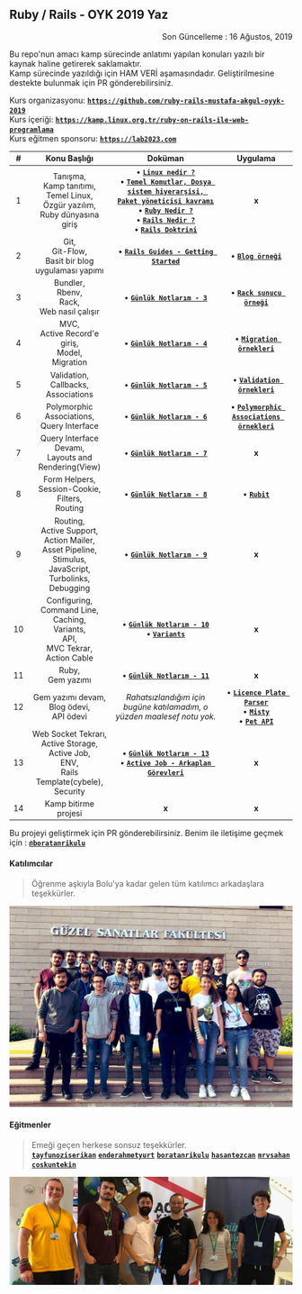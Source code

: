 ## Ruby / Rails - OYK 2019 Yaz

<p align="right">
	Son Güncelleme : 16 Ağustos, 2019
</p>

Bu repo'nun amacı kamp sürecinde anlatımı yapılan konuları yazılı bir kaynak haline getirerek saklamaktır.  
Kamp sürecinde yazıldığı için HAM VERİ aşamasındadır. Geliştirilmesine destekte bulunmak için PR gönderebilirsiniz.

Kurs organizasyonu: [**`https://github.com/ruby-rails-mustafa-akgul-oyyk-2019`**](https://github.com/ruby-rails-mustafa-akgul-oyyk-2019)  
Kurs içeriği: [**`https://kamp.linux.org.tr/ruby-on-rails-ile-web-programlama`**](https://kamp.linux.org.tr/2019/yaz/kurslar/ruby-on-rails-ile-web-programlama/)  
Kurs eğitmen sponsoru: [**`https://lab2023.com`**](https://lab2023.com)

| # | Konu Başlığı | Doküman | Uygulama |
|:-:|:------------:|:-------:|:--------:|
| 1 | Tanışma,<br> Kamp tanıtımı,<br> Temel Linux,<br> Özgür yazılım,<br> Ruby dünyasına giriş | &bull; [**`Linux nedir ?`**](https://gnulinux.pausiber.xyz/hafta-0.html)<br> &bull; [**`Temel Komutlar, Dosya sistem hiyerarşisi, Paket yöneticisi kavramı`**](https://gnulinux.pausiber.xyz/hafta-1.html) <br> &bull; [**`Ruby Nedir ?`**](_data/_slides/ruby-merve-sahan.pdf) <br> &bull; [**`Rails Nedir ?`**](_data/_slides/rails-merve-sahan.pdf) <br> &bull; [**`Rails Doktrini`**](https://speakerdeck.com/tayfunoziserikan/rails-doktrini) | **x** |
| 2 | Git,<br> Git-Flow,<br> Basit bir blog uygulaması yapımı | &bull; [**`Rails Guides - Getting Started`**](https://guides.rubyonrails.org/getting_started.html) | &bull; [**`Blog örneği`**](https://github.com/ruby-rails-mustafa-akgul-oyyk-2019/getting-started) |
| 3 | Bundler,<br> Rbenv,<br> Rack,<br> Web nasıl çalışır | &bull; [**`Günlük Notlarım - 3`**](_data/_notes/gun_3.md) | &bull; [**`Rack sunucu örneği`**](https://github.com/ruby-rails-mustafa-akgul-oyyk-2019/rack-example) |
| 4 | MVC,<br> Active Record'e giriş,<br> Model,<br> Migration | &bull; [**`Günlük Notlarım - 4`**](_data/_notes/gun_4.md) | &bull; [**`Migration örnekleri`**](https://github.com/ruby-rails-mustafa-akgul-oyyk-2019/migration-example) |
| 5 | Validation,<br> Callbacks,<br> Associations| &bull; [**`Günlük Notlarım - 5`**](_data/_notes/gun_5.md) | &bull; [**`Validation örnekleri`**](https://github.com/ruby-rails-mustafa-akgul-oyyk-2019/validation-example) |
| 6 | Polymorphic Associations,<br> Query Interface | &bull; [**`Günlük Notlarım - 6`**](_data/_notes/gun_6.md) | &bull; [**`Polymorphic Associations örnekleri`**](https://github.com/ruby-rails-mustafa-akgul-oyyk-2019/polymorphics-example) |
| 7 | Query Interface Devamı,<br> Layouts and Rendering(View) | &bull; [**`Günlük Notlarım - 7`**](_data/_notes/gun_7.md) | **x** |
| 8 | Form Helpers,<br> Session-Cookie,<br> Filters,<br> Routing | &bull; [**`Günlük Notlarım - 8`**](_data/_notes/gun_8.md) | &bull; [**`Rubit`**](https://github.com/ruby-rails-mustafa-akgul-oyyk-2019/rubit) |
| 9 | Routing,<br> Active Support,<br> Action Mailer,<br> Asset Pipeline,<br> Stimulus,<br> JavaScript,<br> Turbolinks,<br> Debugging | &bull; [**`Günlük Notlarım - 9`**](_data/_notes/gun_9.md) | **x** |
| 10 | Configuring,<br> Command Line,<br> Caching,<br> Variants,<br> API,<br> MVC Tekrar,<br> Action Cable | &bull; [**`Günlük Notlarım - 10`**](_data/_notes/gun_10.md) <br> &bull; [**`Variants`**](https://hasantezcan.dev/blog/rails-action-pack-variant.html) | **x** |
| 11 | Ruby,<br> Gem yazımı | &bull; [**`Günlük Notlarım - 11`**](_data/_notes/gun_11.md) | **x** |
| 12 | Gem yazımı devam,<br> Blog ödevi,<br> API ödevi | *Rahatsızlandığım için bugüne katılamadım, o yüzden maalesef notu yok.* | &bull; [**`Licence Plate Parser`**](https://github.com/enderahmetyurt/license_plate_parser) <br> &bull; [**`Misty`**](https://github.com/ruby-rails-mustafa-akgul-oyyk-2019/misty) <br> &bull; [**`Pet API`**]() |
| 13 | Web Socket Tekrarı,<br> Active Storage,<br> Active Job,<br> ENV,<br> Rails Template(cybele),<br> Security | &bull; [**`Günlük Notlarım - 13`**](_data/_notes/gun_13.md) <br> &bull; [**`Active Job - Arkaplan Görevleri`**](https://boratanrikulu.dev/active-job-rails-arkaplan-gorevleri/) | **x** |
| 14 | Kamp bitirme projesi | **x** | **x** |

Bu projeyi geliştirmek için PR gönderebilirsiniz. Benim ile iletişime geçmek için : [**`@boratanrikulu`**](https://t.me/boratanrikulu)

#### Katılımcılar

> Öğrenme aşkıyla Bolu'ya kadar gelen tüm katılımcı arkadaşlara teşekkürler.

![egitmenler](_data/_images/katilimcilar.jpg)

#### Eğitmenler

> Emeği geçen herkese sonsuz teşekkürler.  
> [**`tayfunoziserikan`**](https://github.com/tayfunoziserikan)
  [**`enderahmetyurt`**](https://github.com/enderahmetyurt)
  [**`boratanrikulu`**](https://github.com/boratanrikulu)
  [**`hasantezcan`**](https://github.com/hasantezcan)
  [**`mrvsahan`**](https://github.com/mrvsahan)
  [**`coskuntekin`**](https://github.com/coskuntekin)

![egitmenler](_data/_images/egitmenler.jpg)
